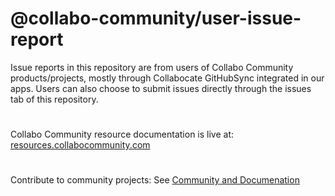 # @collabo-community/user-issue-report
> 
Issue reports in this repository are from users of Collabo Community products/projects, mostly through Collabocate GitHubSync integrated in our apps. Users can also choose to submit issues directly through the issues tab of this repository.

#

Collabo Community resource documentation is live at: [resources.collabocommunity.com](https://resources.collabocommunity.com)

#

Contribute to community projects: See [Community and Documenation](https://resources.collabocommunity.com/p/vmg4PL1ozeI435/Community-and-Documentation)
